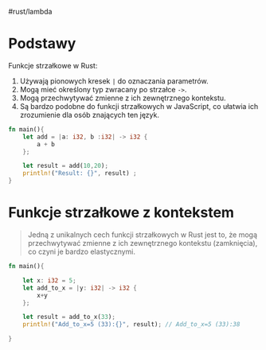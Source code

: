 #rust/lambda

# Podstawy

Funkcje strzałkowe w Rust:

1. Używają pionowych kresek `|` do oznaczania parametrów.
2. Mogą mieć określony typ zwracany po strzałce `->`.
3. Mogą przechwytywać zmienne z ich zewnętrznego kontekstu.
4. Są bardzo podobne do funkcji strzałkowych w JavaScript, co ułatwia ich zrozumienie dla osób znających ten język.


```rust
fn main(){
	let add = |a: i32, b :i32| -> i32 {
		a + b
	};

	let result = add(10,20);
	println!("Result: {}", result) ;
}
```


# Funkcje strzałkowe z kontekstem
> Jedną z unikalnych cech funkcji strzałkowych w Rust jest to, że mogą przechwytywać zmienne z ich zewnętrznego kontekstu (zamknięcia), co czyni je bardzo elastycznymi.


```rust
fn main(){

	let x: i32 = 5;
	let add_to_x = |y: i32| -> i32 {
		x+y
	};

	let result = add_to_x(33);	
	println!("Add_to_x=5 (33):{}", result); // Add_to_x=5 (33):38

}
```







